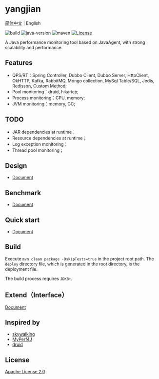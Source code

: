 # yangjian

[简体中文](README.md) | English

![build](https://github.com/yametech/yangjian/workflows/build/badge.svg) ![java-version](https://img.shields.io/badge/JDK-1.8+-brightgreen.svg) ![maven](https://img.shields.io/badge/maven-3.5+-brightgreen.svg) [![License](https://img.shields.io/github/license/yametech/yangjian)](/LICENSE)

A Java performance monitoring tool based on JavaAgent, with strong scalability and performance.

## Features

* QPS/RT：Spring Controller, Dubbo Client, Dubbo Server, HttpClient, OkHTTP, Kafka, RabbitMQ, Mongo collection, MySql Table/SQL, Jedis, Redisson, Custom Method;
* Pool monitoring：druid, hikaricp;
* Process monitoring：CPU, memory;
* JVM monitoring：memory, GC;

## TODO

* JAR dependencies at runtime；
* Resource dependencies at runtime；
* Log exception monitoring；
* Thread pool monitoring；

## Design

* [Document](https://github.com/yametech/yangjian/wiki/%E8%AE%BE%E8%AE%A1%E6%96%87%E6%A1%A3 )

## Benchmark

* [Document](https://github.com/yametech/yangjian/wiki/%E6%80%A7%E8%83%BD%E6%8A%A5%E5%91%8A )


## Quick start

* [Document](https://github.com/yametech/yangjian/wiki/%E9%83%A8%E7%BD%B2%E6%96%87%E6%A1%A3 )

## Build

Execute `mvn clean package -DskipTests=true` in the project root path. The `deploy` directory file, which is generated in the root directory, is the deployment file.

The build process requires `JDK8+`.
## Extend（Interface）

[Document](https://github.com/yametech/yangjian/wiki/%E5%BC%80%E5%8F%91%E6%96%87%E6%A1%A3)

## Inspired by
* [skywalking](https://github.com/apache/skywalking)
* [MyPerf4J](https://github.com/LinShunKang/MyPerf4J )
* [druid](https://github.com/alibaba/druid )

## License

[Apache License 2.0](/LICENSE)
